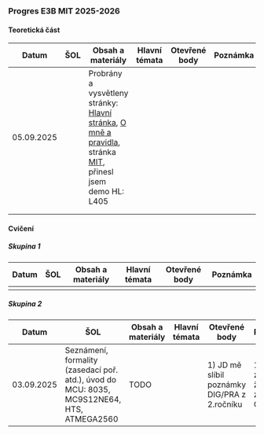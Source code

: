 ### Progres E3B MIT 2025-2026

#### Teoretická část

| Datum      | ŠOL  | Obsah a materiály                                            | Hlavní témata | Otevřené body | Poznámka |
| ---------- | ---- | ------------------------------------------------------------ | ------------- | ------------- | -------- |
| 05.09.2025 |      | Probrány a vysvětleny stránky: [Hlavní stránka](../../README.md), [O mně a pravidla](../../o-mne/readme.md), stránka [MIT](../../predmety/mit/readme.md), přinesl jsem demo HL: L405 |               |               |          |
|            |      |                                                              |               |               |          |
|            |      |                                                              |               |               |          |

#### Cvičení

##### Skupina 1

| Datum | ŠOL  | Obsah a materiály | Hlavní témata | Otevřené body | Poznámka |
| ----- | ---- | ----------------- | ------------- | ------------- | -------- |
|       |      |                   |               |               |          |

##### Skupina 2

| Datum      | ŠOL                                                          | Obsah a materiály | Hlavní témata | Otevřené body                                | Poznámka                                        |
| ---------- | ------------------------------------------------------------ | ----------------- | ------------- | -------------------------------------------- | ----------------------------------------------- |
| 03.09.2025 | Seznámení, formality (zasedací poř. atd.), úvod do MCU: 8035, MC9S12NE64, HTS, ATMEGA2560 | TODO              |               | 1) JD mě slíbil poznámky DIG/PRA z 2.ročníku | 1) Bylo zmíněno, že je třeba zopakovat C jazyk. |